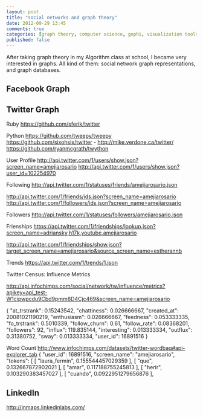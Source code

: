 ```yaml
---
layout: post
title: "social networks and graph theory"
date: 2012-09-29 13:45
comments: true
categories: [graph theory, computer science, gephi, visualization tools, facebook, data mining, social networks]
published: false
---
```


After taking graph theory in my Algorithm class at school, I became very interested in graphs. All kind of them: social network graph representations, and graph databases. 

## Facebook Graph



## Twitter Graph
Ruby
https://github.com/sferik/twitter

Python
https://github.com/tweepy/tweepy
https://github.com/sixohsix/twitter - http://mike.verdone.ca/twitter/
https://github.com/ryanmcgrath/twython

User Profile
http://api.twitter.com/1/users/show.json?screen_name=amejiarosario
http://api.twitter.com/1/users/show.json?user_id=102254970

Following 
http://api.twitter.com/1/statuses/friends/amejiarosario.json

http://api.twitter.com/1/friends/ids.json?screen_name=amejiarosario
http://api.twitter.com/1/followers/ids.json?screen_name=amejiarosario

Followers
http://api.twitter.com/1/statuses/followers/amejiarosario.json

Frienships
https://api.twitter.com/1/friendships/lookup.json?screen_name=adriansky,h17k,youtube,amejiarosario

http://api.twitter.com/1/friendships/show.json?target_screen_name=amejiarosario&source_screen_name=estherannb

Trends
https://api.twitter.com/1/trends/1.json

Twitter Census: Influence Metrics

http://api.infochimps.com/social/network/tw/influence/metrics?apikey=api_test-W1cipwpcdu9Cbd9pmm8D4Cjc469&screen_name=amejiarosario

{
  "at_trstrank": 0.15243542,
  "chattiness": 0.026666667,
  "created_at": 20081021190219,
  "enthusiasm": 0.026666667,
  "feedness": 0.053333335,
  "fo_trstrank": 0.5010339,
  "follow_churn": 0.61,
  "follow_rate": 0.08368201,
  "followers": 92,
  "influx": 119.835144,
  "interesting": 0.013333334,
  "outflux": 0.31380752,
  "sway": 0.013333334,
  "user_id": 16891516
}


Word Count
http://www.infochimps.com/datasets/twitter-wordbag#api-explorer_tab
{
  "user_id": 16891516,
  "screen_name": "amejiarosario",
  "tokens": [
    [
      "laura_fermin",
      0.155544457029359
    ],
    [
      "que",
      0.132667872902021
    ],
    [
      "amar",
      0.117188755245813
    ],
    [
      "herir",
      0.103290383457027
    ],
    [
      "cuando",
      0.0922951279656876
    ],

## LinkedIn
http://inmaps.linkedinlabs.com/

